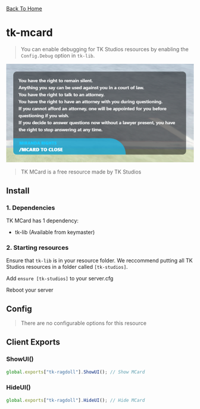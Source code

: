 [Back To Home](/)

# tk-mcard

> You can enable debugging for TK Studios resources by enabling the `Config.Debug` option in `tk-lib`.

<img class="img-center" src="/assets/tk-mcard/mcard.png">

> TK MCard is a free resource made by TK Studios

## Install

### 1. Dependencies

TK MCard has 1 dependency:

- tk-lib (Available from keymaster)

### 2. Starting resources

Ensure that `tk-lib` is in your resource folder. We reccommend putting all TK Studios resources in a folder called `[tk-studios]`.

Add `ensure [tk-studios]` to your server.cfg

Reboot your server

## Config

> There are no configurable options for this resource

## Client Exports

### ShowUI()

```js
global.exports["tk-ragdoll"].ShowUI(); // Show MCard
```

### HideUI()

```js
global.exports["tk-ragdoll"].HideUI(); // Hide MCard
```
